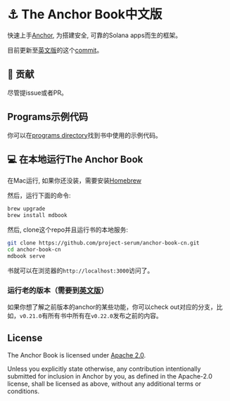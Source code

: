 # ⚓ The Anchor Book中文版

快速上手[Anchor](https://anchor-lang.com), 为搭建安全, 可靠的Solana apps而生的框架。

目前更新至[英文版](https://github.com/project-serum/anchor-book)的这个[commit](https://github.com/project-serum/anchor-book/tree/77be2452b9184e163f429f8c6565672d4175108c)。


## 🤝 贡献

尽管提issue或者PR。


## Programs示例代码

你可以在[programs directory](./programs/)找到书中使用的示例代码。


## 💻 在本地运行The Anchor Book

在Mac运行, 如果你还没装，需要安装[Homebrew](https://brew.sh/)

然后，运行下面的命令:

```sh
brew upgrade
brew install mdbook
```

然后, clone这个repo并且运行书的本地服务:

```sh
git clone https://github.com/project-serum/anchor-book-cn.git
cd anchor-book-cn
mdbook serve
```
书就可以在浏览器的`http://localhost:3000`访问了。


### 运行老的版本（需要到[英文版](https://github.com/project-serum/anchor-book)）

如果你想了解之前版本的anchor的某些功能，你可以check out对应的分支，比如，`v0.21.0`有所有书中所有在`v0.22.0`发布之前的内容。


## License

The Anchor Book is licensed under [Apache 2.0](./LICENSE).

Unless you explicitly state otherwise, any contribution intentionally submitted
for inclusion in Anchor by you, as defined in the Apache-2.0 license, shall be
licensed as above, without any additional terms or conditions.
